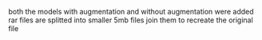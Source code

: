 both the models with augmentation and without augmentation were added
rar files are splitted into smaller 5mb files join them to recreate the original file
